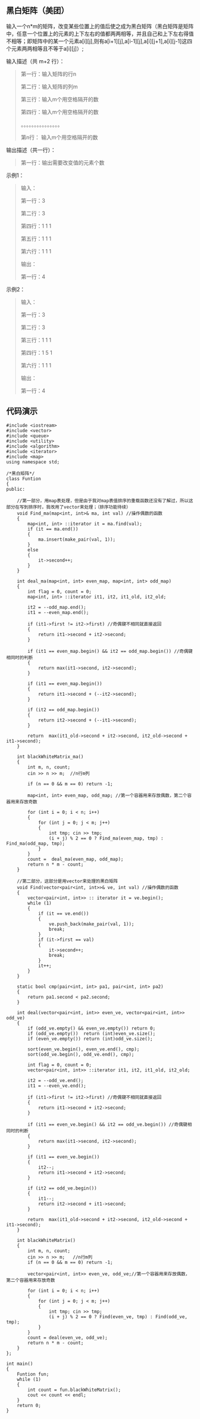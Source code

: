 ## 黑白矩阵（美团） ##
输入一个n*m的矩阵，改变某些位置上的值后使之成为黑白矩阵（黑白矩阵是矩阵中，任意一个位置上的元素的上下左右的值都两两相等，并且自己和上下左右得值不相等；即矩阵中的某一个元素a[i][j],则有a[i+1][j],a[i-1][j],a[i][j+1],a[i][j-1]这四个元素两两相等且不等于a[i][j]）;

输入描述（共 m+2 行）：
> 第一行：输入矩阵的行n
> 
> 第二行：输入矩阵的列m
> 
> 第三行：输入m个用空格隔开的数
> 
> 第四行：输入m个用空格隔开的数
> 
> 。。。。。。。。。。。。。。。
> 
> 第n行： 输入m个用空格隔开的数

输出描述（共一行）：
> 第一行：输出需要改变值的元素个数

示例1：
> 输入：
> 
> 第一行：3
> 
> 第二行：3
> 
> 第四行：1 1 1
> 
> 第五行：1 1 1
> 
> 第六行：1 1 1
> 
> 输出：
> 
> 第一行：4

示例2：
> 输入：
> 
> 第一行：3
> 
> 第二行：3
> 
> 第三行：1 1 1
> 
> 第四行：1 5 1
> 
> 第六行：1 1 1
> 
> 输出：
> 
> 第一行：4
## 代码演示 ##
    #include <iostream>
    #include <vector>
    #include <queue>
    #include <utility>
    #include <algorithm>
    #include <iterator>
    #include <map>
    using namespace std;
    
    /*黑白矩阵*/
    class Funtion
    {
    public:

        //第一部分，用map表处理，但是由于我对map表值排序的重载函数还没有了解过，所以这部分在写到排序时，我改用了vector来处理；（排序功能待续）
    	void Find_ma(map<int, int>& ma, int val) //操作偶数的函数
    	{
    		map<int, int> ::iterator it = ma.find(val);
    		if (it == ma.end())
    		{
    			ma.insert(make_pair(val, 1));
    		}
    		else
    		{
    			it->second++;
    		}
    	}
    
    	int deal_ma(map<int, int> even_map, map<int, int> odd_map)
    	{
    		int flag = 0, count = 0;
    		map<int, int> ::iterator it1, it2, it1_old, it2_old;
    		
    		it2 = --odd_map.end();   
    		it1 = --even_map.end();
    	
    		if (it1->first != it2->first) //奇偶键不相同就直接返回
    		{
    			return it1->second + it2->second;
    		}
    			
    		if (it1 == even_map.begin() && it2 == odd_map.begin()) //奇偶键相同时的判断
    		{
    			return max(it1->second, it2->second);
    		}
    
    		if (it1 == even_map.begin())  
    		{
    			return it1->second + (--it2->second);
    		}
    		
    		if (it2 == odd_map.begin())
    		{
    			return it2->second + (--it1->second);
    		}
    
    		return  max(it1_old->second + it2->second, it2_old->second + it1->second);		
    	}
    
    	int blackWhiteMatrix_ma()
    	{
    		int m, n, count;
    		cin >> n >> m;  //n行m列
    
    		if (n == 0 && m == 0) return -1;
    
    		map<int, int> even_map, odd_map; //第一个容器用来存放偶数，第二个容器用来存放奇数
    	
    		for (int i = 0; i < n; i++)
    		{
    			for (int j = 0; j < m; j++)
    			{
    				int tmp; cin >> tmp;				
    				(i + j) % 2 == 0 ? Find_ma(even_map, tmp) : Find_ma(odd_map, tmp);
    			}
    		}
    		count =  deal_ma(even_map, odd_map);		
    		return n * m - count;			
    	}
    
        //第二部分，这部分是用vector来处理的黑白矩阵
    	void Find(vector<pair<int, int>>& ve, int val) //操作偶数的函数
    	{
    		vector<pair<int, int>> :: iterator it = ve.begin();
    		while (1)
    		{
    			if (it == ve.end())
    			{
    				ve.push_back(make_pair(val, 1));
    				break;
    			}
    			if (it->first == val)
    			{
    				it->second++;
    				break;
    			}		
    			it++;
    		}
    	}
    
    	static bool cmp(pair<int, int> pa1, pair<int, int> pa2)
    	{
    		return pa1.second < pa2.second;
    	}
    
    	int deal(vector<pair<int, int>> even_ve, vector<pair<int, int>> odd_ve)
    	{
    		if (odd_ve.empty() && even_ve.empty()) return 0;
    		if (odd_ve.empty())  return (int)even_ve.size();
    		if (even_ve.empty()) return (int)odd_ve.size();
    	
    		sort(even_ve.begin(), even_ve.end(), cmp);
    		sort(odd_ve.begin(), odd_ve.end(), cmp);
    
    		int flag = 0, count = 0;
    		vector<pair<int, int>> ::iterator it1, it2, it1_old, it2_old;
    
    		it2 = --odd_ve.end();
    		it1 = --even_ve.end();
    
    		if (it1->first != it2->first) //奇偶键不相同就直接返回
    		{
    			return it1->second + it2->second;
    		}
    
    		if (it1 == even_ve.begin() && it2 == odd_ve.begin()) //奇偶键相同时的判断
    		{
    			return max(it1->second, it2->second);
    		}
    
    		if (it1 == even_ve.begin())
    		{
    			it2--;
    			return it1->second + it2->second;
    		}
    
    		if (it2 == odd_ve.begin())
    		{
    			it1--;
    			return it2->second + it1->second;
    		}
    
    		return  max(it1_old->second + it2->second, it2_old->second + it1->second);
    	}
    
    	int blackWhiteMatrix()
    	{
    		int m, n, count;  
    		cin >> n >> m;   //n行m列	 
    		if (n == 0 && m == 0) return -1;
    
    		vector<pair<int, int>> even_ve, odd_ve;//第一个容器用来存放偶数，第二个容器用来存放奇数
    
    		for (int i = 0; i < n; i++)
    		{
    			for (int j = 0; j < m; j++)
    			{
    				int tmp; cin >> tmp;
    				(i + j) % 2 == 0 ? Find(even_ve, tmp) : Find(odd_ve, tmp);
    			}
    		}
    		count = deal(even_ve, odd_ve);
    		return n * m - count;
    	}
    };
    
    int main()
    {
    	Funtion fun;
    	while (1)
    	{
    		int count = fun.blackWhiteMatrix();
    		cout << count << endl;
    	}
    	return 0;
    }